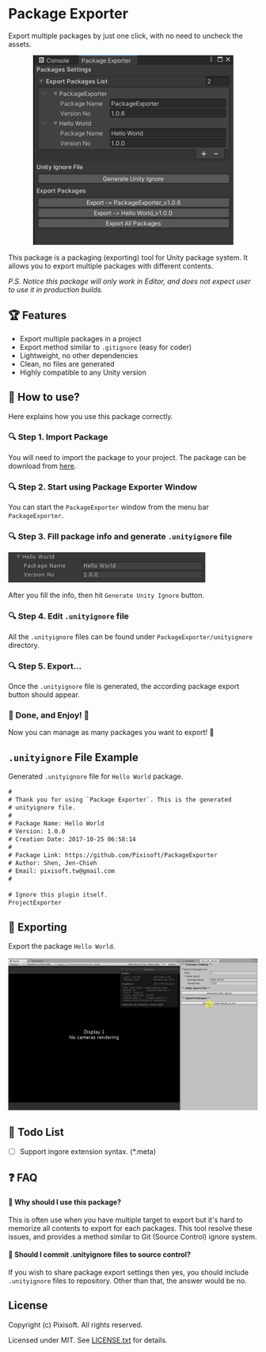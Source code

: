 # Package Exporter

Export multiple packages by just one click, with no need to uncheck the assets.

<p align="center">
  <img src="./etc/package-manage.png"/>
</p>

This package is a packaging (exporting) tool for Unity package system. It
allows you to export multiple packages with different contents.

*P.S. Notice this package will only work in Editor, and does not expect user
to use it in production builds.*

## 🏆 Features

* Export multiple packages in a project
* Export method similar to `.gitignore` (easy for coder)
* Lightweight, no other dependencies
* Clean, no files are generated
* Highly compatible to any Unity version

## 🔨 How to use?

Here explains how you use this package correctly.

### 🔍 Step 1. Import Package

You will need to import the package to your project. The package 
can be download from [here](https://github.com/Pixisoft/PackageExporter/releases).

### 🔍 Step 2. Start using Package Exporter Window

You can start the `PackageExporter` window from the menu bar `PackageExporter`.

### 🔍 Step 3. Fill package info and generate `.unityignore` file

<img src="./etc/package-info.png"/>

After you fill the info, then hit `Generate Unity Ignore` button.

### 🔍 Step 4. Edit `.unityignore` file

All the `.unityignore` files can be found under `PackageExporter/unityignore`
directory. 

### 🔍 Step 5. Export...

Once the `.unityignore` file is generated, the according package 
export button should appear.

### 🎉 Done, and Enjoy! :partying_face:

Now you can manage as many packages you want to export! :tada:

## `.unityignore` File Example

Generated `.unityignore` file for `Hello World` package.

```
# 
# Thank you for using `Package Exporter`. This is the generated 
# unityignore file.
# 
# Package Name: Hello World
# Version: 1.0.0
# Creation Date: 2017-10-25 06:58:14 
# 
# Package Link: https://github.com/Pixisoft/PackageExporter
# Author: Shen, Jen-Chieh
# Email: pixisoft.tw@gmail.com
# 

# Ignore this plugin itself.
ProjectExporter

```

## 🚀 Exporting

Export the package `Hello World`.

<p>
  <img src="./etc/export-package.gif"/>
</p>

## 📝 Todo List

- [ ] Support ingore extension syntax. (*.meta)

## ❓ FAQ

#### 💫 Why should I use this package?

This is often use when you have multiple target to export but it's hard to
memorize all contents to export for each packages. This tool resolve these
issues, and provides a method similar to Git (Source Control) ignore system.

#### 💫 Should I commit .unityignore files to source control?

If you wish to share package export settings then yes, you should include
`.unityignore` files to repository. Other than that, the answer would be no.

## License

Copyright (c) Pixisoft. All rights reserved.

Licensed under MIT. See [LICENSE.txt](https://github.com/Pixisoft/PackageExporter/blob/master/LICENSE.txt) for details.
